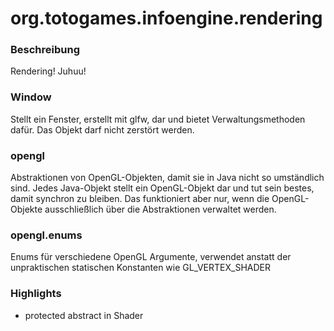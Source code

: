 # org.totogames.infoengine.rendering

### Beschreibung
Rendering! Juhuu!

### Window
Stellt ein Fenster, erstellt mit glfw, dar und bietet Verwaltungsmethoden dafür. Das Objekt darf nicht zerstört werden.

### opengl
Abstraktionen von OpenGL-Objekten, damit sie in Java nicht so umständlich sind.
Jedes Java-Objekt stellt ein OpenGL-Objekt dar und tut sein bestes, damit synchron zu bleiben.
Das funktioniert aber nur, wenn die OpenGL-Objekte ausschließlich über die Abstraktionen verwaltet werden.

### opengl.enums
Enums für verschiedene OpenGL Argumente, verwendet anstatt der unpraktischen statischen Konstanten wie GL_VERTEX_SHADER

### Highlights
- protected abstract in Shader